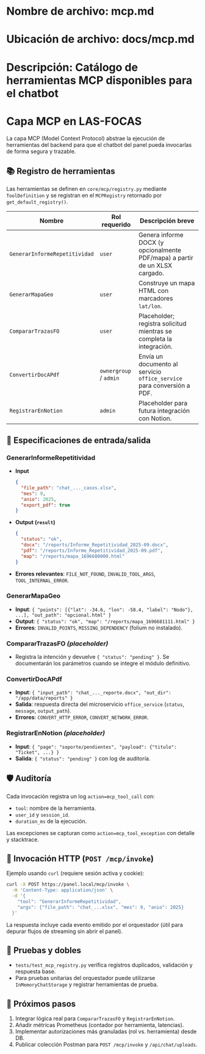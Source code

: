 # Nombre de archivo: mcp.md
# Ubicación de archivo: docs/mcp.md
# Descripción: Catálogo de herramientas MCP disponibles para el chatbot

# Capa MCP en LAS-FOCAS

La capa MCP (Model Context Protocol) abstrae la ejecución de herramientas del backend para que el chatbot del panel pueda invocarlas de forma segura y trazable.

## 📚 Registro de herramientas

Las herramientas se definen en `core/mcp/registry.py` mediante `ToolDefinition` y se registran en el `MCPRegistry` retornado por `get_default_registry()`.

| Nombre | Rol requerido | Descripción breve |
|--------|---------------|-------------------|
| `GenerarInformeRepetitividad` | `user` | Genera informe DOCX (y opcionalmente PDF/mapa) a partir de un XLSX cargado. |
| `GenerarMapaGeo` | `user` | Construye un mapa HTML con marcadores `lat/lon`. |
| `CompararTrazasFO` | `user` | Placeholder; registra solicitud mientras se completa la integración. |
| `ConvertirDocAPdf` | `ownergroup` / `admin` | Envía un documento al servicio `office_service` para conversión a PDF. |
| `RegistrarEnNotion` | `admin` | Placeholder para futura integración con Notion. |

## 🧾 Especificaciones de entrada/salida

### GenerarInformeRepetitividad

- **Input**

  ```json
  {
    "file_path": "chat_..._casos.xlsx",
    "mes": 9,
    "anio": 2025,
    "export_pdf": true
  }
  ```

- **Output (`result`)**

  ```json
  {
    "status": "ok",
    "docx": "/reports/Informe_Repetitividad_2025-09.docx",
    "pdf": "/reports/Informe_Repetitividad_2025-09.pdf",
    "map": "/reports/mapa_1696680000.html"
  }
  ```

- **Errores relevantes**: `FILE_NOT_FOUND`, `INVALID_TOOL_ARGS`, `TOOL_INTERNAL_ERROR`.

### GenerarMapaGeo

- **Input**: `{ "points": [{"lat": -34.6, "lon": -58.4, "label": "Nodo"}, ...], "out_path": "opcional.html" }`
- **Output**: `{ "status": "ok", "map": "/reports/mapa_1696681111.html" }`
- **Errores**: `INVALID_POINTS`, `MISSING_DEPENDENCY` (folium no instalado).

### CompararTrazasFO *(placeholder)*

- Registra la intención y devuelve `{ "status": "pending" }`. Se documentarán los parámetros cuando se integre el módulo definitivo.

### ConvertirDocAPdf

- **Input**: `{ "input_path": "chat_..._reporte.docx", "out_dir": "/app/data/reports" }`
- **Salida**: respuesta directa del microservicio `office_service` (`status`, `message`, `output_path`).
- **Errores**: `CONVERT_HTTP_ERROR`, `CONVERT_NETWORK_ERROR`.

### RegistrarEnNotion *(placeholder)*

- **Input**: `{ "page": "soporte/pendientes", "payload": {"titulo": "Ticket", ...} }`
- **Salida**: `{ "status": "pending" }` con log de auditoría.

## 🛡️ Auditoría

Cada invocación registra un log `action=mcp_tool_call` con:

- `tool`: nombre de la herramienta.
- `user_id` y `session_id`.
- `duration_ms` de la ejecución.

Las excepciones se capturan como `action=mcp_tool_exception` con detalle y stacktrace.

## 🔁 Invocación HTTP (`POST /mcp/invoke`)

Ejemplo usando `curl` (requiere sesión activa y cookie):

```bash
curl -X POST https://panel.local/mcp/invoke \
  -H 'Content-Type: application/json' \
  -d '{
    "tool": "GenerarInformeRepetitividad",
    "args": {"file_path": "chat_...xlsx", "mes": 9, "anio": 2025}
  }'
```

La respuesta incluye cada evento emitido por el orquestador (útil para depurar flujos de streaming sin abrir el panel).

## 🧪 Pruebas y dobles

- `tests/test_mcp_registry.py` verifica registros duplicados, validación y respuesta base.
- Para pruebas unitarias del orquestador puede utilizarse `InMemoryChatStorage` y registrar herramientas de prueba.

## 🚧 Próximos pasos

1. Integrar lógica real para `CompararTrazasFO` y `RegistrarEnNotion`.
2. Añadir métricas Prometheus (contador por herramienta, latencias).
3. Implementar autorizaciones más granuladas (rol vs. herramienta) desde DB.
4. Publicar colección Postman para `POST /mcp/invoke` y `/api/chat/uploads`.
